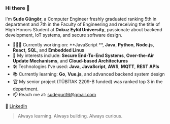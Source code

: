 ### Hi there 👋

I'm **Sude Güngör**, a Computer Engineer freshly graduated ranking 5th in department and 7th in the Faculty of Engineering and receiving the title of High Honors Student at **Dokuz Eylül University**, passionate about backend development, IoT systems, and secure software design.

- 👩🏼‍💻 Currently working on: **JavaScript **, **Java**, **Python**, **Node.js**, **React**, **SQL**, and **Embedded Linux**
- 🔬 My interests include: **Secure End-To-End Systems**, **Over-the-Air Update Mechanisms**, and **Cloud-based Architectures**
- 🛠️ Technologies I’ve used: **Java**, **JavaScript**, **AWS**, **MQTT**, **REST APIs**
- 📚 Currently learning: **Go**, **Vue.js**, and advanced backend system design
- 🏆 My senior project (TÜBİTAK 2209-B funded) was ranked top 3 in the department.
- 📫 Reach me at: [sudegun16@gmail.com](mailto:sudegun16@gmail.com)

🔗 [LinkedIn](https://linkedin.com/in/sude-güngör)

> Always learning. Always building. Always curious.
